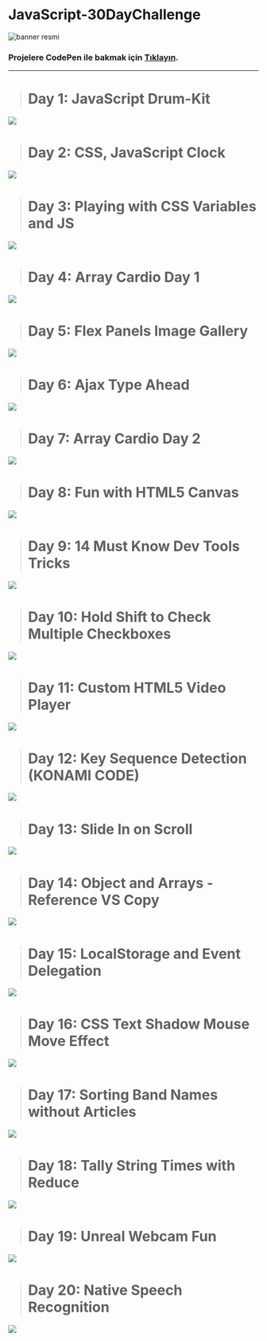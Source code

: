 # JavaScript-30DayChallenge

![banner resmi](https://github.com/MelisaAtaseven/JavaScript-30DayChallenge/blob/master/01-javascript-drum-kit/JavaScript30.png)
### Projelere CodePen ile bakmak için [Tıklayın]( https://codepen.io/atasevenmelisa).
---
># Day 1: JavaScript Drum-Kit
![](https://github.com/MelisaAtaseven/JavaScript-30DayChallenge/blob/master/01-javascript-drum-kit/drum-kit.png)

># Day 2: CSS, JavaScript Clock
![](https://github.com/MelisaAtaseven/JavaScript-30DayChallenge/blob/master/02-css-js-clock/clock.png )

># Day 3: Playing with CSS Variables and JS
![](https://github.com/MelisaAtaseven/JavaScript-30DayChallenge/blob/master/03-css-veriables-js/css-veriables-js.png)

># Day 4: Array Cardio Day 1
![](https://github.com/MelisaAtaseven/JavaScript-30DayChallenge/blob/master/04-array-cardio-day-1/ArrayCardio.png)

># Day 5: Flex Panels Image Gallery
![](https://github.com/MelisaAtaseven/JavaScript-30DayChallenge/blob/master/05-flex-panel-gallery/flexgallery.png)

># Day 6: Ajax Type Ahead
![]( https://github.com/MelisaAtaseven/JavaScript-30DayChallenge/blob/master/06-ajax-type-ahead/ajax-type-ahead.png)

># Day 7: Array Cardio Day 2
![](  https://github.com/MelisaAtaseven/JavaScript-30DayChallenge/blob/master/07-array-cardio-day-2/array-cardio-day-2.png)

># Day 8: Fun with HTML5 Canvas
![](  https://github.com/MelisaAtaseven/JavaScript-30DayChallenge/blob/master/08-fun-with-html-canvas/canvas.png)

># Day 9: 14 Must Know Dev Tools Tricks
![]( https://github.com/MelisaAtaseven/JavaScript-30DayChallenge/blob/master/09-dev-tools-tricks/tools.png)

># Day 10: Hold Shift to Check Multiple Checkboxes
![]( https://github.com/MelisaAtaseven/JavaScript-30DayChallenge/blob/master/10-hold-shift-check-checkboxes/checkboxes.png)

># Day 11: Custom HTML5 Video Player
![]( https://github.com/MelisaAtaseven/JavaScript-30DayChallenge/blob/master/11-custom-video-player/image%2014.png )

># Day 12: Key Sequence Detection (KONAMI CODE)
![]( https://github.com/MelisaAtaseven/JavaScript-30DayChallenge/blob/master/12-key-sequence-detection/image%2013.png  )

># Day 13: Slide In on Scroll
![]( https://github.com/MelisaAtaseven/JavaScript-30DayChallenge/blob/master/13-slide-in-on-scroll/image%2015.png  )

># Day 14: Object and Arrays - Reference VS Copy
![]( https://github.com/MelisaAtaseven/JavaScript-30DayChallenge/blob/master/14-js-references-copying/image%2017.png  )

># Day 15: LocalStorage and Event Delegation
![]( https://github.com/MelisaAtaseven/JavaScript-30DayChallenge/blob/master/15-local-storage/image%2017.png  )

># Day 16: CSS Text Shadow Mouse Move Effect
![](  https://github.com/MelisaAtaseven/JavaScript-30DayChallenge/blob/master/16-mouse-move-shadow/image%2018.png  )

># Day 17: Sorting Band Names without Articles
![](  https://github.com/MelisaAtaseven/JavaScript-30DayChallenge/blob/master/17-sort-without-articles/image%2020.png  )

># Day 18: Tally String Times with Reduce
![](  https://github.com/MelisaAtaseven/JavaScript-30DayChallenge/blob/master/18-tally-string-times-with-reduce/image%2020.png  )

># Day 19: Unreal Webcam Fun
![](  https://github.com/MelisaAtaseven/JavaScript-30DayChallenge/blob/master/19-unreal-webcam-fun/image%2021.png  )

># Day 20: Native Speech Recognition
![](  https://github.com/MelisaAtaseven/JavaScript-30DayChallenge/blob/master/20-native-speech-recognition/image%2022.png  )

># 
![](    )


